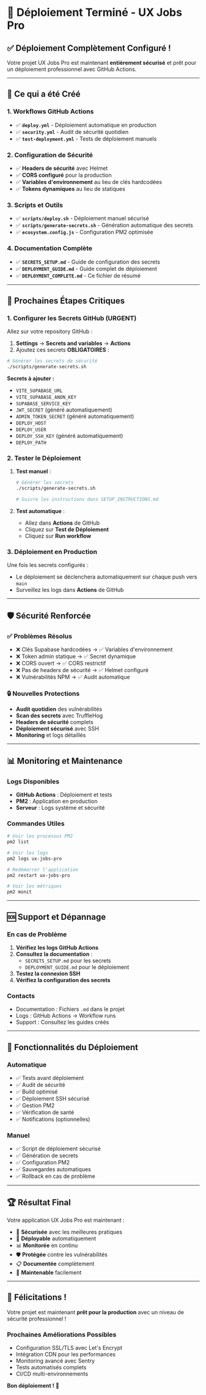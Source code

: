 # 🎉 Déploiement Terminé - UX Jobs Pro

## ✅ **Déploiement Complètement Configuré !**

Votre projet UX Jobs Pro est maintenant **entièrement sécurisé** et prêt pour un déploiement professionnel avec GitHub Actions.

---

## 🚀 **Ce qui a été Créé**

### 1. **Workflows GitHub Actions**
- ✅ **`deploy.yml`** - Déploiement automatique en production
- ✅ **`security.yml`** - Audit de sécurité quotidien
- ✅ **`test-deployment.yml`** - Tests de déploiement manuels

### 2. **Configuration de Sécurité**
- ✅ **Headers de sécurité** avec Helmet
- ✅ **CORS configuré** pour la production
- ✅ **Variables d'environnement** au lieu de clés hardcodées
- ✅ **Tokens dynamiques** au lieu de statiques

### 3. **Scripts et Outils**
- ✅ **`scripts/deploy.sh`** - Déploiement manuel sécurisé
- ✅ **`scripts/generate-secrets.sh`** - Génération automatique des secrets
- ✅ **`ecosystem.config.js`** - Configuration PM2 optimisée

### 4. **Documentation Complète**
- ✅ **`SECRETS_SETUP.md`** - Guide de configuration des secrets
- ✅ **`DEPLOYMENT_GUIDE.md`** - Guide complet de déploiement
- ✅ **`DEPLOYMENT_COMPLETE.md`** - Ce fichier de résumé

---

## 🔐 **Prochaines Étapes Critiques**

### 1. **Configurer les Secrets GitHub** (URGENT)

Allez sur votre repository GitHub :
1. **Settings** → **Secrets and variables** → **Actions**
2. Ajoutez ces secrets **OBLIGATOIRES** :

```bash
# Générer les secrets de sécurité
./scripts/generate-secrets.sh
```

**Secrets à ajouter :**
- `VITE_SUPABASE_URL`
- `VITE_SUPABASE_ANON_KEY`
- `SUPABASE_SERVICE_KEY`
- `JWT_SECRET` (généré automatiquement)
- `ADMIN_TOKEN_SECRET` (généré automatiquement)
- `DEPLOY_HOST`
- `DEPLOY_USER`
- `DEPLOY_SSH_KEY` (généré automatiquement)
- `DEPLOY_PATH`

### 2. **Tester le Déploiement**

1. **Test manuel** :
   ```bash
   # Générer les secrets
   ./scripts/generate-secrets.sh
   
   # Suivre les instructions dans SETUP_INSTRUCTIONS.md
   ```

2. **Test automatique** :
   - Allez dans **Actions** de GitHub
   - Cliquez sur **Test de Déploiement**
   - Cliquez sur **Run workflow**

### 3. **Déploiement en Production**

Une fois les secrets configurés :
- Le déploiement se déclenchera automatiquement sur chaque push vers `main`
- Surveillez les logs dans **Actions** de GitHub

---

## 🛡️ **Sécurité Renforcée**

### ✅ **Problèmes Résolus**
- ❌ Clés Supabase hardcodées → ✅ Variables d'environnement
- ❌ Token admin statique → ✅ Secret dynamique
- ❌ CORS ouvert → ✅ CORS restrictif
- ❌ Pas de headers de sécurité → ✅ Helmet configuré
- ❌ Vulnérabilités NPM → ✅ Audit automatique

### 🔒 **Nouvelles Protections**
- **Audit quotidien** des vulnérabilités
- **Scan des secrets** avec TruffleHog
- **Headers de sécurité** complets
- **Déploiement sécurisé** avec SSH
- **Monitoring** et logs détaillés

---

## 📊 **Monitoring et Maintenance**

### **Logs Disponibles**
- **GitHub Actions** : Déploiement et tests
- **PM2** : Application en production
- **Serveur** : Logs système et sécurité

### **Commandes Utiles**
```bash
# Voir les processus PM2
pm2 list

# Voir les logs
pm2 logs ux-jobs-pro

# Redémarrer l'application
pm2 restart ux-jobs-pro

# Voir les métriques
pm2 monit
```

---

## 🆘 **Support et Dépannage**

### **En cas de Problème**

1. **Vérifiez les logs GitHub Actions**
2. **Consultez la documentation** :
   - `SECRETS_SETUP.md` pour les secrets
   - `DEPLOYMENT_GUIDE.md` pour le déploiement
3. **Testez la connexion SSH**
4. **Vérifiez la configuration des secrets**

### **Contacts**
- Documentation : Fichiers `.md` dans le projet
- Logs : GitHub Actions → Workflow runs
- Support : Consultez les guides créés

---

## 🎯 **Fonctionnalités du Déploiement**

### **Automatique**
- ✅ Tests avant déploiement
- ✅ Audit de sécurité
- ✅ Build optimisé
- ✅ Déploiement SSH sécurisé
- ✅ Gestion PM2
- ✅ Vérification de santé
- ✅ Notifications (optionnelles)

### **Manuel**
- ✅ Script de déploiement sécurisé
- ✅ Génération de secrets
- ✅ Configuration PM2
- ✅ Sauvegardes automatiques
- ✅ Rollback en cas de problème

---

## 🏆 **Résultat Final**

Votre application UX Jobs Pro est maintenant :

- 🔐 **Sécurisée** avec les meilleures pratiques
- 🚀 **Déployable** automatiquement
- 📊 **Monitorée** en continu
- 🛡️ **Protégée** contre les vulnérabilités
- 📋 **Documentée** complètement
- 🔄 **Maintenable** facilement

---

## 🎉 **Félicitations !**

Votre projet est maintenant **prêt pour la production** avec un niveau de sécurité professionnel !

### **Prochaines Améliorations Possibles**
- Configuration SSL/TLS avec Let's Encrypt
- Intégration CDN pour les performances
- Monitoring avancé avec Sentry
- Tests automatisés complets
- CI/CD multi-environnements

**Bon déploiement !** 🚀
